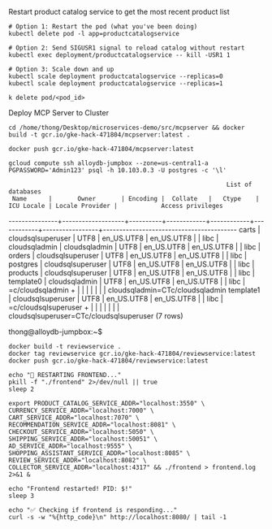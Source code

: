 Restart product catalog service to get the most recent product list

```
# Option 1: Restart the pod (what you've been doing)
kubectl delete pod -l app=productcatalogservice

# Option 2: Send SIGUSR1 signal to reload catalog without restart
kubectl exec deployment/productcatalogservice -- kill -USR1 1

# Option 3: Scale down and up
kubectl scale deployment productcatalogservice --replicas=0
kubectl scale deployment productcatalogservice --replicas=1
```


```
k delete pod/<pod_id>
```


Deploy MCP Server to Cluster
```
cd /home/thong/Desktop/microservices-demo/src/mcpserver && docker build -t gcr.io/gke-hack-471804/mcpserver:latest .
```


```
docker push gcr.io/gke-hack-471804/mcpserver:latest
```

```shell
gcloud compute ssh alloydb-jumpbox --zone=us-central1-a
PGPASSWORD='Admin123' psql -h 10.103.0.3 -U postgres -c '\l'
```
                                                                List of databases
     Name      |       Owner       | Encoding |  Collate   |   Ctype    | ICU Locale | Locale Provider |            Access privileges            
---------------+-------------------+----------+------------+------------+------------+-----------------+-----------------------------------------
 carts         | cloudsqlsuperuser | UTF8     | en_US.UTF8 | en_US.UTF8 |            | libc            | 
 cloudsqladmin | cloudsqladmin     | UTF8     | en_US.UTF8 | en_US.UTF8 |            | libc            | 
 orders        | cloudsqlsuperuser | UTF8     | en_US.UTF8 | en_US.UTF8 |            | libc            | 
 postgres      | cloudsqlsuperuser | UTF8     | en_US.UTF8 | en_US.UTF8 |            | libc            | 
 products      | cloudsqlsuperuser | UTF8     | en_US.UTF8 | en_US.UTF8 |            | libc            | 
 template0     | cloudsqladmin     | UTF8     | en_US.UTF8 | en_US.UTF8 |            | libc            | =c/cloudsqladmin                       +
               |                   |          |            |            |            |                 | cloudsqladmin=CTc/cloudsqladmin
 template1     | cloudsqlsuperuser | UTF8     | en_US.UTF8 | en_US.UTF8 |            | libc            | =c/cloudsqlsuperuser                   +
               |                   |          |            |            |            |                 | cloudsqlsuperuser=CTc/cloudsqlsuperuser
(7 rows)

thong@alloydb-jumpbox:~$ 


```
docker build -t reviewservice .
docker tag reviewservice gcr.io/gke-hack-471804/reviewservice:latest
docker push gcr.io/gke-hack-471804/reviewservice:latest
```



```
echo "🔄 RESTARTING FRONTEND..."
pkill -f "./frontend" 2>/dev/null || true
sleep 2

export PRODUCT_CATALOG_SERVICE_ADDR="localhost:3550" \
CURRENCY_SERVICE_ADDR="localhost:7000" \
CART_SERVICE_ADDR="localhost:7070" \
RECOMMENDATION_SERVICE_ADDR="localhost:8081" \
CHECKOUT_SERVICE_ADDR="localhost:5050" \
SHIPPING_SERVICE_ADDR="localhost:50051" \
AD_SERVICE_ADDR="localhost:9555" \
SHOPPING_ASSISTANT_SERVICE_ADDR="localhost:8085" \
REVIEW_SERVICE_ADDR="localhost:8082" \
COLLECTOR_SERVICE_ADDR="localhost:4317" && ./frontend > frontend.log 2>&1 &

echo "Frontend restarted! PID: $!"
sleep 3

echo "✅ Checking if frontend is responding..."
curl -s -w "%{http_code}\n" http://localhost:8080/ | tail -1
```